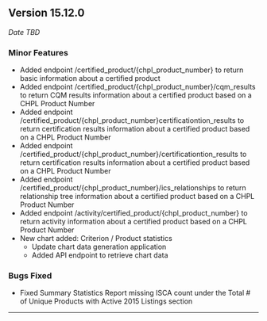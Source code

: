 
## Version 15.12.0
_Date TBD_

### Minor Features
* Added endpoint /certified_product/{chpl_product_number} to return basic information about a certified product
* Added endpoint /certified_product/{chpl_product_number}/cqm_results to return CQM results information about a certified product based on a CHPL Product Number
* Added endpoint /certified_product/{chpl_product_number}certificationtion_results to return certification results information about a certified product based on a CHPL Product Number
* Added endpoint /certified_product/{chpl_product_number}/certificationtion_results to return certification results information about a certified product based on a CHPL Product Number
* Added endpoint /certified_product/{chpl_product_number}/ics_relationships to return relationship tree information about a certified product based on a CHPL Product Number
* Added endpoint /activity/certified_product/{chpl_product_number} to return activity information about a certified product based on a CHPL Product Number
* New chart added: Criterion / Product statistics
  * Update chart data generation application
  * Added API endpoint to retrieve chart data

### Bugs Fixed
* Fixed Summary Statistics Report missing ISCA count under the Total # of Unique Products with Active 2015 Listings section

---

